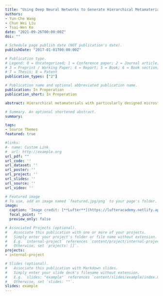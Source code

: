```yaml
---
title: "Using Deep Neural Networks to Generate Hierarchical Metamaterials for Enhanced Mechanical Properties"
authors:
- Yun‑Che Wang
- Chun Wei Liu
- Tsai-Wen Ko
date: "2021-09-26T00:00:00Z"
doi: ""

# Schedule page publish date (NOT publication's date).
publishDate: "2017-01-01T00:00:00Z"

# Publication type.
# Legend: 0 = Uncategorized; 1 = Conference paper; 2 = Journal article;
# 3 = Preprint / Working Paper; 4 = Report; 5 = Book; 6 = Book section;
# 7 = Thesis; 8 = Patent
publication_types: ["2"]

# Publication name and optional abbreviated publication name.
publication: In Preperation
publication_short: In Preperation

abstract: Hierarchical metamaterials with particularly designed microstructure may exhibit unconventional mechanical properties, such as chiral effects, negative Poisson’s ratio (NPR) or negative thermal expansion coefficient (NTEC). Due to the internal rotational degrees of freedom at each material point in chiral materials, uniaxial-torsion or uniaxial bending deformation couplings may occur, as predicted by the non-centrosymmetric Cosserat elasticity or strain gradient elasticity. Such couplings are of great importance for novel sensor technologies. In this work, deep neural networks (DNN) are developed to learn the responses of hierarchical metamaterials with desired chiral microstructures for their NPR, NTEC and coupling effects. The geometric data of chiral microstructures are provided, along with effective mechanical properties calculated from finite element analysis, as well as experimental data, to train the DNN model. Experimental specimens are manufactured from 3D printing techniques. Furthermore, the geometries of hierarchical metamaterial design are generated from a generative adversarial neural network for enhanced effective mechanical properties, such as NPR.

# Summary. An optional shortened abstract.
summary: 

tags:
- Source Themes
featured: true

#links:
#- name: Custom Link
#  url: http://example.org
url_pdf: ""
url_code: ''
url_dataset: ''
url_poster: ''
url_project: ''
url_slides: ''
url_source: ''
url_video: ''

# Featured image
# To use, add an image named `featured.jpg/png` to your page's folder. 
image:
  caption: 'Image credit: [**Lufter**](https://lufteracademy.netlify.app/)'
  focal_point: ""
  preview_only: false

# Associated Projects (optional).
#   Associate this publication with one or more of your projects.
#   Simply enter your project's folder or file name without extension.
#   E.g. `internal-project` references `content/project/internal-project/index.md`.
#   Otherwise, set `projects: []`.
projects:
- internal-project

# Slides (optional).
#   Associate this publication with Markdown slides.
#   Simply enter your slide deck's filename without extension.
#   E.g. `slides: "example"` references `content/slides/example/index.md`.
#   Otherwise, set `slides: ""`.
slides: example
---
```

